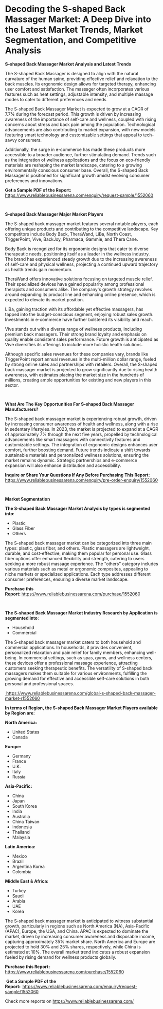 <p><h1>Decoding the S-shaped Back Massager Market: A Deep Dive into the Latest Market Trends, Market Segmentation, and Competitive Analysis</h1></p><p><strong>S-shaped Back Massager Market Analysis and Latest Trends</strong></p>
<p><p>The S-shaped Back Massager is designed to align with the natural curvature of the human spine, providing effective relief and relaxation to the back muscles. Its ergonomic design allows for targeted therapy, enhancing user comfort and satisfaction. The massager often incorporates various features such as heat settings, adjustable intensity, and multiple massage modes to cater to different preferences and needs.</p><p>The S-shaped Back Massager Market is expected to grow at a CAGR of 7.7% during the forecast period. This growth is driven by increasing awareness of the importance of self-care and wellness, coupled with rising concerns about stress and back pain among the population. Technological advancements are also contributing to market expansion, with new models featuring smart technology and customizable settings that appeal to tech-savvy consumers.</p><p>Additionally, the surge in e-commerce has made these products more accessible to a broader audience, further stimulating demand. Trends such as the integration of wellness applications and the focus on eco-friendly materials are reshaping the market landscape, catering to a growing environmentally conscious consumer base. Overall, the S-shaped Back Massager is positioned for significant growth amidst evolving consumer preferences and innovations.</p></p>
<p><strong>Get a Sample PDF of the Report:&nbsp;</strong> <a href="https://www.reliablebusinessarena.com/enquiry/request-sample/1552060?utm_campaign=2039&utm_medium=2&utm_source=Github&utm_content=ia&utm_term=09022025&utm_id=s-shaped-back-massager">https://www.reliablebusinessarena.com/enquiry/request-sample/1552060</a></p>
<p>&nbsp;</p>
<p><strong>S-shaped Back Massager Major Market Players</strong></p>
<p><p>The S-shaped back massager market features several notable players, each offering unique products and contributing to the competitive landscape. Key competitors include Body Back, TheraWand, LiBa, North Coast, TriggerPoint, Vive, BackJoy, Pharmaca, Gammie, and Thera Cane.</p><p>Body Back is recognized for its ergonomic designs that cater to diverse therapeutic needs, positioning itself as a leader in the wellness industry. The brand has experienced steady growth due to the increasing awareness of self-care and physical wellness, projecting a continued upward trajectory as health trends gain momentum. </p><p>TheraWand offers innovative solutions focusing on targeted muscle relief. Their specialized devices have gained popularity among professional therapists and consumers alike. The company's growth strategy revolves around expanding its product line and enhancing online presence, which is expected to elevate its market position.</p><p>LiBa, gaining traction with its affordable yet effective massagers, has tapped into the budget-conscious segment, enjoying robust sales growth. Investments in e-commerce have further bolstered its visibility and reach.</p><p>Vive stands out with a diverse range of wellness products, including premium back massagers. Their strong brand loyalty and emphasis on quality enable consistent sales performance. Future growth is anticipated as Vive diversifies its offerings to include more holistic health solutions.</p><p>Although specific sales revenues for these companies vary, brands like TriggerPoint report annual revenues in the multi-million dollar range, fueled by strong online sales and partnerships with retailers. Overall, the S-shaped back massager market is projected to grow significantly due to rising health awareness, with estimates placing the market size in the hundreds of millions, creating ample opportunities for existing and new players in this sector.</p></p>
<p>&nbsp;</p>
<p><strong>What Are The Key Opportunities For S-shaped Back Massager Manufacturers?</strong></p>
<p><p>The S-shaped back massager market is experiencing robust growth, driven by increasing consumer awareness of health and wellness, along with a rise in sedentary lifestyles. In 2023, the market is projected to expand at a CAGR of approximately 7% through the next five years, propelled by technological advancements like smart massagers with connectivity features and customizable settings. The integration of ergonomic designs enhances user comfort, further boosting demand. Future trends indicate a shift towards sustainable materials and personalized wellness solutions, ensuring the market remains dynamic. Strategic partnerships and e-commerce expansion will also enhance distribution and accessibility.</p></p>
<p><strong>Inquire or Share Your Questions If Any Before Purchasing This Report:</strong> <a href="https://www.reliablebusinessarena.com/enquiry/pre-order-enquiry/1552060?utm_campaign=2039&utm_medium=2&utm_source=Github&utm_content=ia&utm_term=09022025&utm_id=s-shaped-back-massager">https://www.reliablebusinessarena.com/enquiry/pre-order-enquiry/1552060</a></p>
<p>&nbsp;</p>
<p><strong>Market Segmentation</strong></p>
<p><strong>The S-shaped Back Massager Market Analysis by types is segmented into:</strong></p>
<p><ul><li>Plastic</li><li>Glass Fiber</li><li>Others</li></ul></p>
<p><p>The S-shaped back massager market can be categorized into three main types: plastic, glass fiber, and others. Plastic massagers are lightweight, durable, and cost-effective, making them popular for personal use. Glass fiber options offer enhanced flexibility and strength, catering to users seeking a more robust massage experience. The "others" category includes various materials such as metal or ergonomic composites, appealing to niche markets or specialized applications. Each type addresses different consumer preferences, ensuring a diverse market landscape.</p></p>
<p><strong>Purchase this Report:&nbsp;</strong><a href="https://www.reliablebusinessarena.com/purchase/1552060?utm_campaign=2039&utm_medium=2&utm_source=Github&utm_content=ia&utm_term=09022025&utm_id=s-shaped-back-massager">https://www.reliablebusinessarena.com/purchase/1552060</a></p>
<p>&nbsp;</p>
<p><strong>The S-shaped Back Massager Market Industry Research by Application is segmented into:</strong></p>
<p><ul><li>Household</li><li>Commercial</li></ul></p>
<p><p>The S-shaped back massager market caters to both household and commercial applications. In households, it provides convenient, personalized relaxation and pain relief for family members, enhancing well-being. In commercial settings, such as spas, gyms, and wellness centers, these devices offer a professional massage experience, attracting customers seeking therapeutic benefits. The versatility of S-shaped back massagers makes them suitable for various environments, fulfilling the growing demand for effective and accessible self-care solutions in both personal and professional spaces.</p></p>
<p><a href="https://www.reliablebusinessarena.com/global-s-shaped-back-massager-market-r1552060?utm_campaign=2039&utm_medium=2&utm_source=Github&utm_content=ia&utm_term=09022025&utm_id=s-shaped-back-massager">&nbsp;https://www.reliablebusinessarena.com/global-s-shaped-back-massager-market-r1552060</a></p>
<p><strong>In terms of Region, the S-shaped Back Massager Market Players available by Region are:</strong></p>
<p>
    <p> <strong> North America: </strong>
        <ul>
            <li>United States</li>
            <li>Canada</li>
        </ul>
        </p> 
    <p> <strong> Europe: </strong>
        <ul>
            <li>Germany</li>
            <li>France</li>
            <li>U.K.</li>
            <li>Italy</li>
            <li>Russia</li>
        </ul>
        </p> 
    <p> <strong> Asia-Pacific: </strong>
        <ul>
            <li>China</li>
            <li>Japan</li>
            <li>South Korea</li>
            <li>India</li>
            <li>Australia</li>
            <li>China Taiwan</li>
            <li>Indonesia</li>
            <li>Thailand</li>
            <li>Malaysia</li>
        </ul>
        </p> 
    <p> <strong> Latin America: </strong>
        <ul>
            <li>Mexico</li>
            <li>Brazil</li>
            <li>Argentina Korea</li>
            <li>Colombia</li>
        </ul>
        </p> 
    <p> <strong> Middle East & Africa: </strong>
        <ul>
            <li>Turkey</li>
            <li>Saudi</li>
            <li>Arabia</li>
            <li>UAE</li>
            <li>Korea</li>
        </ul>
    </p>
    </p>
<p><p>The S-shaped back massager market is anticipated to witness substantial growth, particularly in regions such as North America (NA), Asia-Pacific (APAC), Europe, the USA, and China. APAC is expected to dominate the market, driven by increasing consumer awareness and disposable income, capturing approximately 35% market share. North America and Europe are projected to hold 30% and 25% shares, respectively, while China is estimated at 10%. The overall market trend indicates a robust expansion fueled by rising demand for wellness products globally.</p></p>
<p><strong>Purchase this Report: </strong><a href="https://www.reliablebusinessarena.com/purchase/1552060?utm_campaign=2039&utm_medium=2&utm_source=Github&utm_content=ia&utm_term=09022025&utm_id=s-shaped-back-massager">https://www.reliablebusinessarena.com/purchase/1552060</a></p>
<p>&nbsp;<strong>Get a Sample PDF of the Report:&nbsp;&nbsp;</strong><a href="https://www.reliablebusinessarena.com/enquiry/request-sample/1552060?utm_campaign=2039&utm_medium=2&utm_source=Github&utm_content=ia&utm_term=09022025&utm_id=s-shaped-back-massager">https://www.reliablebusinessarena.com/enquiry/request-sample/1552060</a></p>
<p><strong></strong></p>
<p>Check more reports on <a href="https://www.reliablebusinessarena.com/?utm_campaign=2039&utm_medium=2&utm_source=Github&utm_content=ia&utm_term=09022025&utm_id=s-shaped-back-massager">https://www.reliablebusinessarena.com/</a></p>